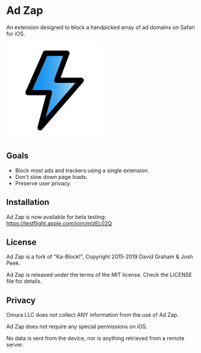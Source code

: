 # Ad Zap

An extension designed to block a handpicked array of ad domains on Safari for iOS.

<img src="/Shared%20(App)/Assets.xcassets/AppIcon.appiconset/zapper.png" width="256" height="256" alt="Ad Zap logo">

## Goals

- Block *most* ads and trackers using a single extension.
- Don't slow down page loads.
- Preserve user privacy.

## Installation

Ad Zap is now available for beta testing: https://testflight.apple.com/join/mlzEL02Q

## License

Ad Zap is a fork of "Ka-Block!", Copyright 2015-2019 David Graham & Josh Peek.

Ad Zap is released under the terms of the MIT license. Check the LICENSE
file for details.

## Privacy

Omura LLC does not collect ANY information from the use of Ad Zap.

Ad Zap does not require any special permissions on iOS.

No data is sent from the device, nor is anything retrieved from a remote server.
